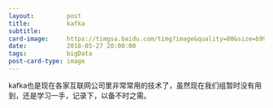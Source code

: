 ```yaml
---
layout:         post
title:          kafka
subtitle:       
card-image:     https://timgsa.baidu.com/timg?image&quality=80&size=b9999_10000&sec=1527439545812&di=dca1c7b4d7a7b9dbdfcd2f794e09693f&imgtype=0&src=http%3A%2F%2Fwww.liuhaihua.cn%2Fwp-content%2Fuploads%2F2016%2F08%2F20160525083516_2701.png
date:           2018-05-27 20:00:00
tags:           bigData
post-card-type: image
---
```


kafka也是现在各家互联网公司里非常常用的技术了，虽然现在我们组暂时没有用到，还是学习一手，记录下，以备不时之需。